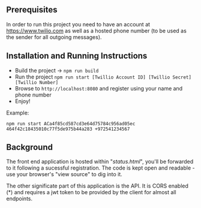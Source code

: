 ## Prerequisites

In order to run this project you need to have an account at https://www.twilio.com as well as a hosted phone number (to be used as the sender for all outgoing messages).

## Installation and Running Instructions

  * Build the project -> `npm run build`
  * Run the project `npm run start [Twillio Account ID] [Twillio Secret] [Twillio Number]`
  * Browse to `http://localhost:8080` and register using your name and phone number
  * Enjoy!
  
  Example:
  ```
  npm run start ACa4f85cd587cd3e64d75784c956ad05ec 464f42c18435010c77f5de975b44a283 +972541234567
  ```
  
## Background
The front end application is hosted within "*status.html*", you'll be forwarded to it following a sucessful registration.
The code is kept open and readable - use your browser's "view source" to dig into it.

The other significate part of this application is the API. It is CORS enabled (*) and requires a jwt token to be provided by the client for almost all endpoints.
